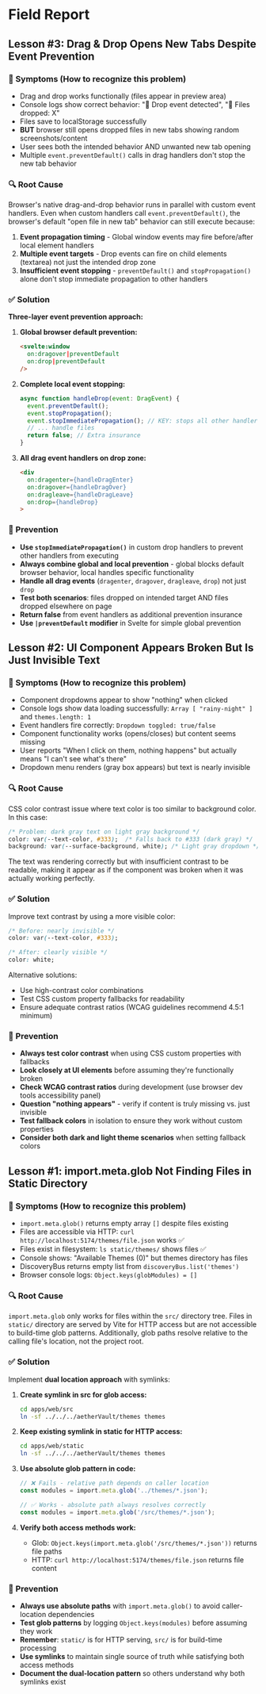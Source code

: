 # Field Report

## Lesson #3: Drag & Drop Opens New Tabs Despite Event Prevention

### 🚨 Symptoms (How to recognize this problem)
- Drag and drop works functionally (files appear in preview area)
- Console logs show correct behavior: "🎯 Drop event detected", "📁 Files dropped: X"  
- Files save to localStorage successfully
- **BUT** browser still opens dropped files in new tabs showing random screenshots/content
- User sees both the intended behavior AND unwanted new tab opening
- Multiple `event.preventDefault()` calls in drag handlers don't stop the new tab behavior

### 🔍 Root Cause
Browser's native drag-and-drop behavior runs in parallel with custom event handlers. Even when custom handlers call `event.preventDefault()`, the browser's default "open file in new tab" behavior can still execute because:

1. **Event propagation timing** - Global window events may fire before/after local element handlers
2. **Multiple event targets** - Drop events can fire on child elements (textarea) not just the intended drop zone
3. **Insufficient event stopping** - `preventDefault()` and `stopPropagation()` alone don't stop immediate propagation to other handlers

### ✅ Solution
**Three-layer event prevention approach:**

1. **Global browser default prevention:**
   ```html
   <svelte:window 
     on:dragover|preventDefault
     on:drop|preventDefault
   />
   ```

2. **Complete local event stopping:**
   ```javascript
   async function handleDrop(event: DragEvent) {
     event.preventDefault();
     event.stopPropagation();
     event.stopImmediatePropagation(); // KEY: stops all other handlers
     // ... handle files
     return false; // Extra insurance
   }
   ```

3. **All drag event handlers on drop zone:**
   ```html
   <div 
     on:dragenter={handleDragEnter}
     on:dragover={handleDragOver}  
     on:dragleave={handleDragLeave}
     on:drop={handleDrop}
   >
   ```

### 🎯 Prevention
- **Use `stopImmediatePropagation()`** in custom drop handlers to prevent other handlers from executing
- **Always combine global and local prevention** - global blocks default browser behavior, local handles specific functionality
- **Handle all drag events** (`dragenter`, `dragover`, `dragleave`, `drop`) not just `drop`
- **Test both scenarios**: files dropped on intended target AND files dropped elsewhere on page
- **Return false** from event handlers as additional prevention insurance
- **Use `|preventDefault` modifier** in Svelte for simple global prevention

## Lesson #2: UI Component Appears Broken But Is Just Invisible Text

### 🚨 Symptoms (How to recognize this problem)
- Component dropdowns appear to show "nothing" when clicked
- Console logs show data loading successfully: `Array [ "rainy-night" ]` and `themes.length: 1`
- Event handlers fire correctly: `Dropdown toggled: true/false` 
- Component functionality works (opens/closes) but content seems missing
- User reports "When I click on them, nothing happens" but actually means "I can't see what's there"
- Dropdown menu renders (gray box appears) but text is nearly invisible

### 🔍 Root Cause
CSS color contrast issue where text color is too similar to background color. In this case:
```css
/* Problem: dark gray text on light gray background */
color: var(--text-color, #333);  /* Falls back to #333 (dark gray) */
background: var(--surface-background, white); /* Light gray dropdown */
```

The text was rendering correctly but with insufficient contrast to be readable, making it appear as if the component was broken when it was actually working perfectly.

### ✅ Solution
Improve text contrast by using a more visible color:

```css
/* Before: nearly invisible */
color: var(--text-color, #333);

/* After: clearly visible */
color: white;
```

Alternative solutions:
- Use high-contrast color combinations
- Test CSS custom property fallbacks for readability
- Ensure adequate contrast ratios (WCAG guidelines recommend 4.5:1 minimum)

### 🎯 Prevention
- **Always test color contrast** when using CSS custom properties with fallbacks
- **Look closely at UI elements** before assuming they're functionally broken
- **Check WCAG contrast ratios** during development (use browser dev tools accessibility panel)
- **Question "nothing appears"** - verify if content is truly missing vs. just invisible
- **Test fallback colors** in isolation to ensure they work without custom properties
- **Consider both dark and light theme scenarios** when setting fallback colors

## Lesson #1: import.meta.glob Not Finding Files in Static Directory

### 🚨 Symptoms (How to recognize this problem)
- `import.meta.glob()` returns empty array `[]` despite files existing
- Files are accessible via HTTP: `curl http://localhost:5174/themes/file.json` works ✅
- Files exist in filesystem: `ls static/themes/` shows files ✅
- Console shows: "Available Themes (0)" but themes directory has files
- DiscoveryBus returns empty list from `discoveryBus.list('themes')`
- Browser console logs: `Object.keys(globModules) = []`

### 🔍 Root Cause
`import.meta.glob` only works for files within the `src/` directory tree. Files in `static/` directory are served by Vite for HTTP access but are not accessible to build-time glob patterns. Additionally, glob paths resolve relative to the calling file's location, not the project root.

### ✅ Solution
Implement **dual location approach** with symlinks:

1. **Create symlink in src for glob access:**
   ```bash
   cd apps/web/src
   ln -sf ../../../aetherVault/themes themes
   ```

2. **Keep existing symlink in static for HTTP access:**
   ```bash
   cd apps/web/static
   ln -sf ../../../aetherVault/themes themes
   ```

3. **Use absolute glob pattern in code:**
   ```typescript
   // ❌ Fails - relative path depends on caller location
   const modules = import.meta.glob('../themes/*.json');

   // ✅ Works - absolute path always resolves correctly
   const modules = import.meta.glob('/src/themes/*.json');
   ```

4. **Verify both access methods work:**
   - Glob: `Object.keys(import.meta.glob('/src/themes/*.json'))` returns file paths
   - HTTP: `curl http://localhost:5174/themes/file.json` returns file content

### 🎯 Prevention
- **Always use absolute paths** with `import.meta.glob()` to avoid caller-location dependencies
- **Test glob patterns** by logging `Object.keys(modules)` before assuming they work
- **Remember**: `static/` is for HTTP serving, `src/` is for build-time processing
- **Use symlinks** to maintain single source of truth while satisfying both access methods
- **Document the dual-location pattern** so others understand why both symlinks exist
